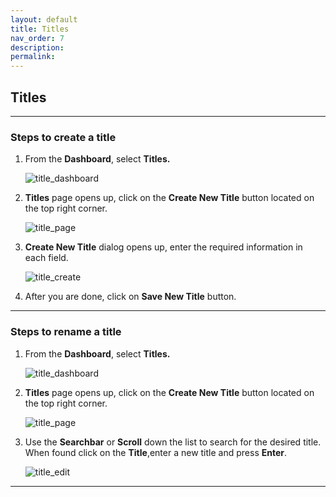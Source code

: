 ```yaml
---
layout: default
title: Titles
nav_order: 7
description:
permalink:
---
```


## Titles

---

### Steps to create a title

1. From the **Dashboard**, select **Titles.**

   ![title_dashboard](../images/titles/title_dashboard.png)

2. **Titles** page opens up, click on the **Create New Title** button located on the top right corner.

   ![title_page](../images/titles/titles_page.png)

3. **Create New Title** dialog opens up, enter the required information in each field.

   ![title_create](../images/titles/title_create.png)

4. After you are done, click on **Save New Title** button.

---

### Steps to rename a title

1. From the **Dashboard**, select **Titles.**

   ![title_dashboard](../images/titles/title_dashboard.png)

2. **Titles** page opens up, click on the **Create New Title** button located on the top right corner.

   ![title_page](../images/titles/titles_page.png)

3. Use the **Searchbar** or **Scroll** down the list to search for the desired title. When found click on the **Title**,enter a new title and press **Enter**.

   ![title_edit](../images/titles/title_edit.png)

---
